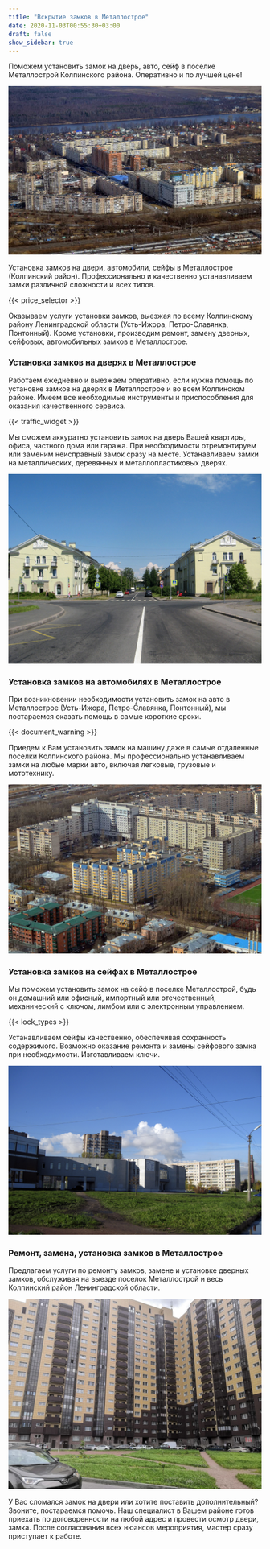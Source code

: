 ```yaml
---
title: "Вскрытие замков в Металлострое"
date: 2020-11-03T00:55:30+03:00
draft: false
show_sidebar: true
---
```


Поможем установить замок на дверь, авто, сейф в поселке Металлострой Колпинского района. Оперативно и по лучшей цене!

![Установка замков в Металлострое](Metallostroy1.jpg)

Установка замков на двери, автомобили, сейфы в Металлострое (Колпинский район). Профессионально и качественно устанавливаем замки различной сложности и всех типов.

{{< price_selector >}}

Оказываем услуги установки замков, выезжая по всему Колпинскому району Ленинградской области (Усть-Ижора, Петро-Славянка, Понтонный). Кроме установки, производим ремонт, замену дверных, сейфовых, автомобильных замков в Металлострое.

### Установка замков на дверях в Металлострое

Работаем ежедневно и выезжаем оперативно, если нужна помощь по установке замков на дверях в Металлострое и во всем Колпинском районе. Имеем все необходимые инструменты и приспособления для оказания качественного сервиса.

{{< traffic_widget >}}

Мы сможем аккуратно установить замок на дверь Вашей квартиры, офиса, частного дома или гаража. При необходимости отремонтируем или заменим неисправный замок сразу на месте. Устанавливаем замки на металлических, деревянных и металлопластиковых дверях.

![Установка замков в Металлострое](Metallostroy2.jpg)

### Установка замков на автомобилях в Металлострое

При возникновении необходимости установить замок на авто в Металлострое (Усть-Ижора, Петро-Славянка, Понтонный), мы постараемся оказать помощь в самые короткие сроки.

{{< document_warning >}}

Приедем к Вам установить замок на машину даже в самые отдаленные поселки Колпинского района. Мы профессионально устанавливаем замки на любые марки авто, включая легковые, грузовые и мототехнику.

![Установка замков в Металлострое](Metallostroy3.jpg)

### Установка замков на сейфах в Металлострое

Мы поможем установить замок на сейф в поселке Металлострой, будь он домашний или офисный, импортный или отечественный, механический с ключом, лимбом или с электронным управлением.

{{< lock_types >}}

Устанавливаем сейфы качественно, обеспечивая сохранность содержимого. Возможно оказание ремонта и замены сейфового замка при необходимости. Изготавливаем ключи.

![Установка замков в Металлострое](Metallostroy4.jpg)

### Ремонт, замена, установка замков в Металлострое

Предлагаем услуги по ремонту замков, замене и установке дверных замков, обслуживая на выезде поселок Металлострой и весь Колпинский район Ленинградской области.

![Установка замков в Металлострое](Metallostroy5.jpg)

У Вас сломался замок на двери или хотите поставить дополнительный? Звоните, постараемся помочь. Наш специалист в Вашем районе готов приехать по договоренности на любой адрес и провести осмотр двери, замка. После согласования всех нюансов мероприятия, мастер сразу приступает к работе.
